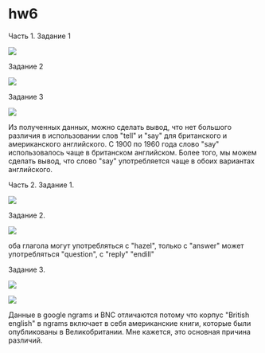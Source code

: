 # hw6

Часть 1. Задание 1

![](https://pp.userapi.com/c845220/v845220509/16df4/Gg-keINM1mo.jpg)

Задание 2

![](https://pp.userapi.com/c845220/v845220509/16dfd/QXrZM-ZFLRA.jpg)

Задание 3

![](https://pp.userapi.com/c847017/v847017843/1c83e/lKXIZvVWbNw.jpg)

Из полученных данных, можно сделать вывод, что нет большого различия в использовании слов "tell" и "say" для британского и американского английского. С 1900 по 1960 года слово "say" использовалось чаще в британском английском. Более того, мы можем сделать вывод, что слово "say" употребляется чаще в обоих вариантах английского.

Часть 2. Задание 1.

![](https://pp.userapi.com/c845220/v845220509/16e3e/fgAX0Lwyq6k.jpg)

Задание 2.

![](https://pp.userapi.com/c834303/v834303201/10a3a3/JSLPSNRsZ7E.jpg)

оба глагола могут употребляться с "hazel", только с "answer" может употребляться "question", с "reply" "endill"

Задание 3.

![](https://pp.userapi.com/c834303/v834303378/110f92/IpcxwkQ8rcM.jpg)

![](https://pp.userapi.com/c834303/v834303378/110f9b/T6gjR8Q4m5E.jpg)

Данные в google ngrams и BNC отличаются потому что корпус "British english" в ngrams включает в себя американские книги, которые были опубликованы в Великобритании. Мне кажется, это основная причина различий.
